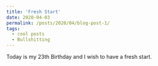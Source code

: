 ```yaml
---
title: 'Fresh Start'
date: 2020-04-03
permalink: /posts/2020/04/blog-post-1/
tags:
  - cool posts
  - Bullshitting
---
```


Today is my 23th Birthday and I wish to have a fresh start.

[//]:< Headings are cool ====== Aren't headings cool? ------ >